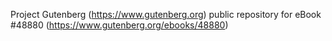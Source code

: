 Project Gutenberg (https://www.gutenberg.org) public repository for eBook #48880 (https://www.gutenberg.org/ebooks/48880)
